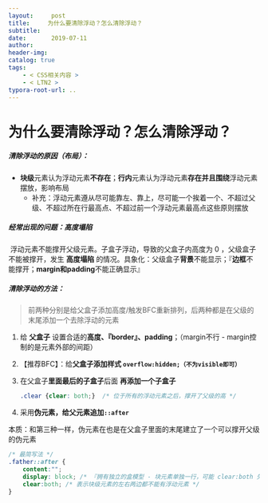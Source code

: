 ```yaml
---
layout:     post
title:     为什么要清除浮动？怎么清除浮动？
subtitle:  
date:       2019-07-11
author:     
header-img: 
catalog: true
tags:
    - < CSS相关内容 >
    - < LTN2 >
typora-root-url: ..
---
```




# 为什么要清除浮动？怎么清除浮动？

##### 清除浮动的原因（布局）：

- **块级**元素认为浮动元素**不存在**；**行内**元素认为浮动元素**存在并且围绕**浮动元素摆放，影响布局
    - 补充：浮动元素遵从尽可能靠左、靠上，尽可能一个挨着一个、不超过父级、不超过所在行最高点、不超过前一个浮动元素最高点这些原则摆放

##### 经常出现的问题：高度塌陷

​	浮动元素不能撑开父级元素。子盒子浮动，导致的父盒子内高度为 0 ，父级盒子不能被撑开，发生 **高度塌陷** 的情况。具象化：父级盒子**背景**不能显示；『**边框**不能撑开；**margin和padding**不能正确显示』



##### 清除浮动的方法：

> 前两种分别是给父盒子添加高度/触发BFC重新排列，后两种都是在父级的末尾添加一个去除浮动的元素

1. 给 **父盒子** 设置合适的**高度、『border』、padding**；（margin不行 - margin控制的是元素外部的间距）

2. 【推荐BFC】：给**父盒子添加样式  `overflow:hidden;（不为visible即可）`**

3. 在父盒子**里面最后的子盒子**后面 **再添加一个子盒子**

    ```css
    .clear {clear: both;}  /* 位于所有的浮动元素之后，撑开了父级的高 */
    ```

4. 采用**伪元素，给父元素追加`::after`**

本质：和第三种一样，伪元素在也是在父盒子里面的末尾建立了一个可以撑开父级的伪元素

```css
/* 最简写法 */
.father::after {
    content:"";
    display: block; /* 『拥有独立的盒模型 - 块元素单独一行，可能 clear:both 失效』 */
    clear:both; /* 表示块级元素的左右两边都不能有浮动元素 */
}
```



